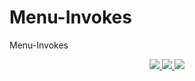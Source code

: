 # Menu-Invokes
Menu-Invokes
<div align="center">

  <a href="https://github.com/FlutterGenerator/Menu-Invokes/releases">
    <img src="https://img.shields.io/github/downloads/FlutterGenerator/Menu-Invokes/total?color=brightgreen&label=Downloads"/>
  </a>

  <a href="https://github.com/FlutterGenerator/Menu-Invokes/commits/main">
    <img src="https://img.shields.io/github/last-commit/FlutterGenerator/Menu-Invokes?label=Updates"/>
  </a>

  <a href="https://github.com/FlutterGenerator/Menu-Invokes/forks">
    <img src="https://img.shields.io/github/forks/FlutterGenerator/Menu-Invokes?style=social"/>
  </a>

</div>
